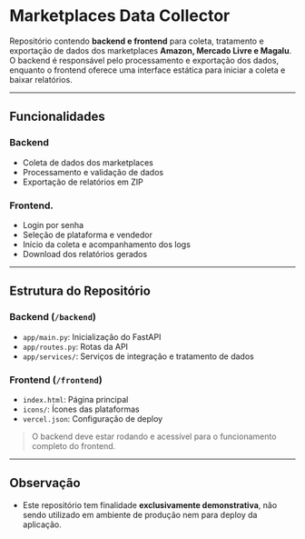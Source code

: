 # Marketplaces Data Collector

Repositório contendo **backend e frontend** para coleta, tratamento e exportação de dados dos marketplaces **Amazon, Mercado Livre e Magalu**. O backend é responsável pelo processamento e exportação dos dados, enquanto o frontend oferece uma interface estática para iniciar a coleta e baixar relatórios.

---

## Funcionalidades

### Backend
- Coleta de dados dos marketplaces  
- Processamento e validação de dados  
- Exportação de relatórios em ZIP  

### Frontend.
- Login por senha  
- Seleção de plataforma e vendedor  
- Início da coleta e acompanhamento dos logs  
- Download dos relatórios gerados  

---

## Estrutura do Repositório

### Backend (`/backend`)
- `app/main.py`: Inicialização do FastAPI  
- `app/routes.py`: Rotas da API  
- `app/services/`: Serviços de integração e tratamento de dados  

### Frontend (`/frontend`)
- `index.html`: Página principal  
- `icons/`: Ícones das plataformas  
- `vercel.json`: Configuração de deploy  

> O backend deve estar rodando e acessível para o funcionamento completo do frontend.

---

## Observação
- Este repositório tem finalidade **exclusivamente demonstrativa**, não sendo utilizado em ambiente de produção nem para deploy da aplicação.  
